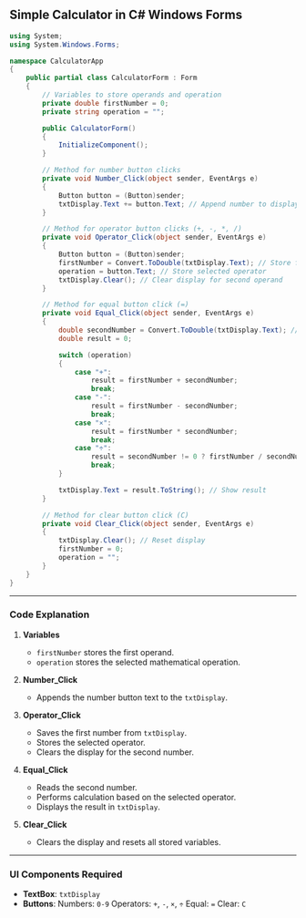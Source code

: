 ## **Simple Calculator in C# Windows Forms**

```csharp
using System;
using System.Windows.Forms;

namespace CalculatorApp
{
    public partial class CalculatorForm : Form
    {
        // Variables to store operands and operation
        private double firstNumber = 0;
        private string operation = "";

        public CalculatorForm()
        {
            InitializeComponent();
        }

        // Method for number button clicks
        private void Number_Click(object sender, EventArgs e)
        {
            Button button = (Button)sender;
            txtDisplay.Text += button.Text; // Append number to display
        }

        // Method for operator button clicks (+, -, *, /)
        private void Operator_Click(object sender, EventArgs e)
        {
            Button button = (Button)sender;
            firstNumber = Convert.ToDouble(txtDisplay.Text); // Store first operand
            operation = button.Text; // Store selected operator
            txtDisplay.Clear(); // Clear display for second operand
        }

        // Method for equal button click (=)
        private void Equal_Click(object sender, EventArgs e)
        {
            double secondNumber = Convert.ToDouble(txtDisplay.Text); // Store second operand
            double result = 0;

            switch (operation)
            {
                case "+":
                    result = firstNumber + secondNumber;
                    break;
                case "-":
                    result = firstNumber - secondNumber;
                    break;
                case "×":
                    result = firstNumber * secondNumber;
                    break;
                case "÷":
                    result = secondNumber != 0 ? firstNumber / secondNumber : 0;
                    break;
            }

            txtDisplay.Text = result.ToString(); // Show result
        }

        // Method for clear button click (C)
        private void Clear_Click(object sender, EventArgs e)
        {
            txtDisplay.Clear(); // Reset display
            firstNumber = 0;
            operation = "";
        }
    }
}
```

---

### **Code Explanation**

1. **Variables**

   * `firstNumber` stores the first operand.
   * `operation` stores the selected mathematical operation.

2. **Number\_Click**

   * Appends the number button text to the `txtDisplay`.

3. **Operator\_Click**

   * Saves the first number from `txtDisplay`.
   * Stores the selected operator.
   * Clears the display for the second number.

4. **Equal\_Click**

   * Reads the second number.
   * Performs calculation based on the selected operator.
   * Displays the result in `txtDisplay`.

5. **Clear\_Click**

   * Clears the display and resets all stored variables.

---

### **UI Components Required**

* **TextBox**: `txtDisplay`
* **Buttons**:
  Numbers: `0-9`
  Operators: `+`, `-`, `×`, `÷`
  Equal: `=`
  Clear: `C`
